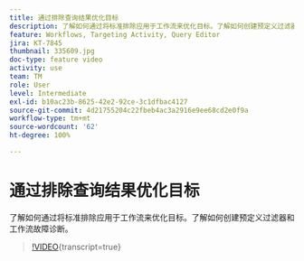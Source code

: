 ```yaml
---
title: 通过排除查询结果优化目标
description: 了解如何通过将标准排除应用于工作流来优化目标。了解如何创建预定义过滤器和工作流故障诊断。
feature: Workflows, Targeting Activity, Query Editor
jira: KT-7845
thumbnail: 335609.jpg
doc-type: feature video
activity: use
team: TM
role: User
level: Intermediate
exl-id: b10ac23b-8625-42e2-92ce-3c1dfbac4127
source-git-commit: 4d21755204c22fbeb4ac3a2916e9ee68cd2e0f9a
workflow-type: tm+mt
source-wordcount: '62'
ht-degree: 100%

---
```


# 通过排除查询结果优化目标

了解如何通过将标准排除应用于工作流来优化目标。了解如何创建预定义过滤器和工作流故障诊断。

>[!VIDEO](https://video.tv.adobe.com/v/335609?quality=12&learn=on){transcript=true}
